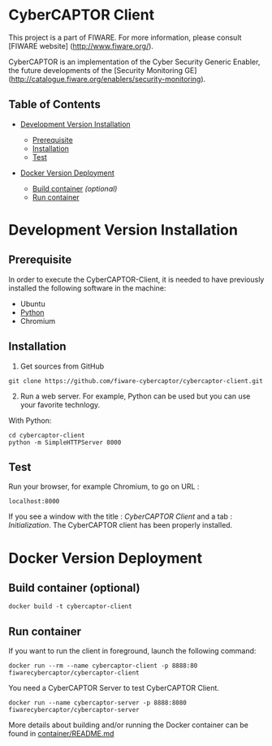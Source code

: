 CyberCAPTOR Client
==========

This project is a part of FIWARE. For more information, please consult [FIWARE website] (http://www.fiware.org/).

CyberCAPTOR is an  implementation of the Cyber Security Generic Enabler, the future developments of the [Security Monitoring GE] (http://catalogue.fiware.org/enablers/security-monitoring).

## Table of Contents

- [Development Version Installation](#development-version-installation)
	- [Prerequisite](#prerequisite)
	- [Installation](#installation)
	- [Test](#test)

- [Docker Version Deployment](#docker-version-deployment)
	- [Build container](#build-container) *(optional)*
	- [Run container](#run-container)

# Development Version Installation

## Prerequisite
In order to execute the CyberCAPTOR-Client, it is needed to have previously installed the following software in the machine:

- Ubuntu
- [Python](https://www.python.org/)
- Chromium

## Installation

1) Get sources from GitHub
```
git clone https://github.com/fiware-cybercaptor/cybercaptor-client.git
```

2) Run a web server. For example, Python can be used but you can use your favorite technlogy.

With Python:
```
cd cybercaptor-client 
python -m SimpleHTTPServer 8000
```

## Test

Run your browser, for example Chromium, to go on URL :
```
localhost:8000
```

If you see a window with the title : *CyberCAPTOR Client* and a tab : *Initialization*. The CyberCAPTOR client has been properly installed.


# Docker Version Deployment

## Build container (optional)
```
docker build -t cybercaptor-client
```

## Run container
If you want to run the client in foreground, launch the following command:
```
docker run --rm --name cybercaptor-client -p 8888:80 fiwarecybercaptor/cybercaptor-client
```

You need a CyberCAPTOR Server to test CyberCAPTOR Client.
```
docker run --name cybercaptor-server -p 8888:8080 fiwarecybercaptor/cybercaptor-server
```

More details about building and/or running the Docker container can be found in [container/README.md](https://github.com/fiware-cybercaptor/cybercaptor-server/blob/master/container/README.md)


